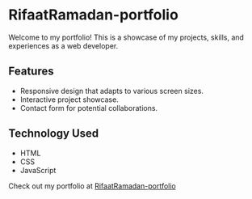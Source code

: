 # RifaatRamadan-portfolio

Welcome to my portfolio! This is a showcase of my projects, skills, and experiences as a web developer.

## Features  
- Responsive design that adapts to various screen sizes.  
- Interactive project showcase. 
- Contact form for potential collaborations.

## Technology Used  
- HTML  
- CSS  
- JavaScript 

Check out my portfolio at [RifaatRamadan-portfolio](https://test50.w3spaces.com/index.html)
